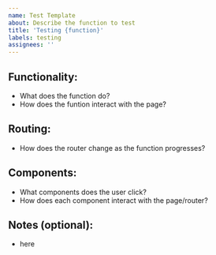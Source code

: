 ```yaml
---
name: Test Template
about: Describe the function to test
title: 'Testing {function}'
labels: testing
assignees: ''
---
```


## Functionality:

-   What does the function do?
-   How does the funtion interact with the page?

## Routing:

-   How does the router change as the function progresses?

## Components:

-   What components does the user click?
-   How does each component interact with the page/router? 

## Notes (optional):

-   here
